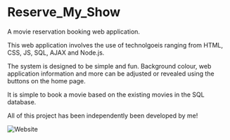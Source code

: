 # Reserve_My_Show

A movie reservation booking web application.

This web application involves the use of technolgoeis ranging from HTML, CSS, JS, SQL, AJAX and Node.js.

The system is designed to be simple and fun. Background colour, web application information and more can be adjusted or revealed using the buttons on the home page.

It is simple to book a movie based on the existing movies in the SQL database.

All of this project has been independently been developed by me!


![Website](https://user-images.githubusercontent.com/99183587/183977069-2a387b41-294a-447c-8f7e-1724dacfd69c.png)

